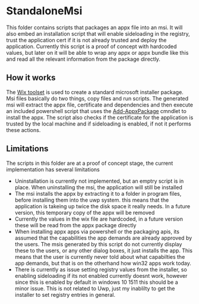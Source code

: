 
# StandaloneMsi
This folder contains scripts that packages an appx file into an msi. It will also embed an installation script that will enable sideloading in the registry, trust the application cert if it is not already trusted and deploy the application. Currently this script is a proof of concept with hardcoded values, but later on it will be able to wrap any appx or appx bundle like this and read all the relevant information from the package directly.

## How it works
The [Wix toolset](http://wixtoolset.org/) is used to create a standard microsoft installer package. Msi files basically do two things, copy files and run scripts. The generated msi will extract the appx file, certificate and dependencies and then execute an included powershell script that uses the [Add-AppxPackage](https://technet.microsoft.com/en-us/library/dn448376.aspx) cmndlet to install the appx. The script also checks if the certificate for the application is trusted by the local machine and if sideloading is enabled, if not it performs these actions.


## Limitations
The scripts in this folder are at a proof of concept stage, the current implementation has several limitations

* Uninstallation is currently not implemented, but an emptry script is in place. When uninstalling the msi, the application will still be installed
* The msi installs the appx by extracting it to a folder in program files, before installing them into the uwp system. this means that the application is takeing up twice the disk space it really needs. In a future version, this temporary copy of the appx will be removed
* Currently the values in the wix file are hardcoded, in a future version these will be read from the appx package directly
* When installing appx apps via powershell or the packaging apis, its assumed that the capabilities the app demands are already approved by the users. The msis generated by this script do not currently display these to the users, or any other dialog boxes, it just installs the app. This means that the user is currently never told about what capabilties the app demands, but that is on the otherhand how win32 apps work today.
* There is currently as issue setting registry values from the installer, so enabling sideloading if its not enabled currently doesnt work, however since this is enabled by default in windows 10 1511 this should be a minor issue. This is not related to Uwp, just my inablilty to get the installer to set registry entries in general.